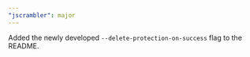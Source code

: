 ```yaml
---
"jscrambler": major
---
```


Added the newly developed `--delete-protection-on-success` flag to the README.
